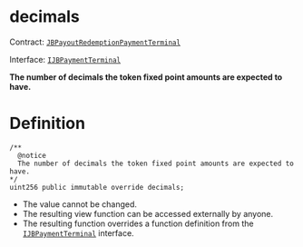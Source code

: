 # decimals

Contract: [`JBPayoutRedemptionPaymentTerminal`](../)​‌

Interface: [`IJBPaymentTerminal`](../../../../interfaces/ijbpaymentterminal.md)

**The number of decimals the token fixed point amounts are expected to have.**

# Definition

```solidity
/**
  @notice
  The number of decimals the token fixed point amounts are expected to have.
*/
uint256 public immutable override decimals;
```

* The value cannot be changed.
* The resulting view function can be accessed externally by anyone.
* The resulting function overrides a function definition from the [`IJBPaymentTerminal`](../../../../interfaces/ijbpaymentterminal.md) interface.
